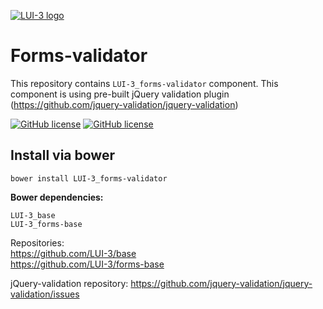
[![LUI-3 logo](http://content.github.lui-3.cz/LUI-3_logo-small.png)](//lui-3.cz/)
# Forms-validator
This repository contains `LUI-3_forms-validator` component. This component is using pre-built jQuery validation plugin (https://github.com/jquery-validation/jquery-validation)

[![GitHub license](http://content.github.lui-3.cz/repo-design/button_docs.jpg)](//lui-3.cz/docs/component/phone-navbar/)
[![GitHub license](http://content.github.lui-3.cz/repo-design/button_releases.jpg)](//github.com/LUI-3/phone-navbar/releases/latest)

## Install via bower
```bower
bower install LUI-3_forms-validator
```
**Bower dependencies:**

```
LUI-3_base
LUI-3_forms-base
```
Repositories:  
https://github.com/LUI-3/base  
https://github.com/LUI-3/forms-base  

jQuery-validation repository:
https://github.com/jquery-validation/jquery-validation/issues  
